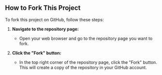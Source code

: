 ## How to Fork This Project

To fork this project on GitHub, follow these steps:

1. **Navigate to the repository page:**
   - Open your web browser and go to the repository page you want to fork.

2. **Click the "Fork" button:**
   - In the top right corner of the repository page, click the "Fork" button. This will create a copy of the repository in your GitHub account.
